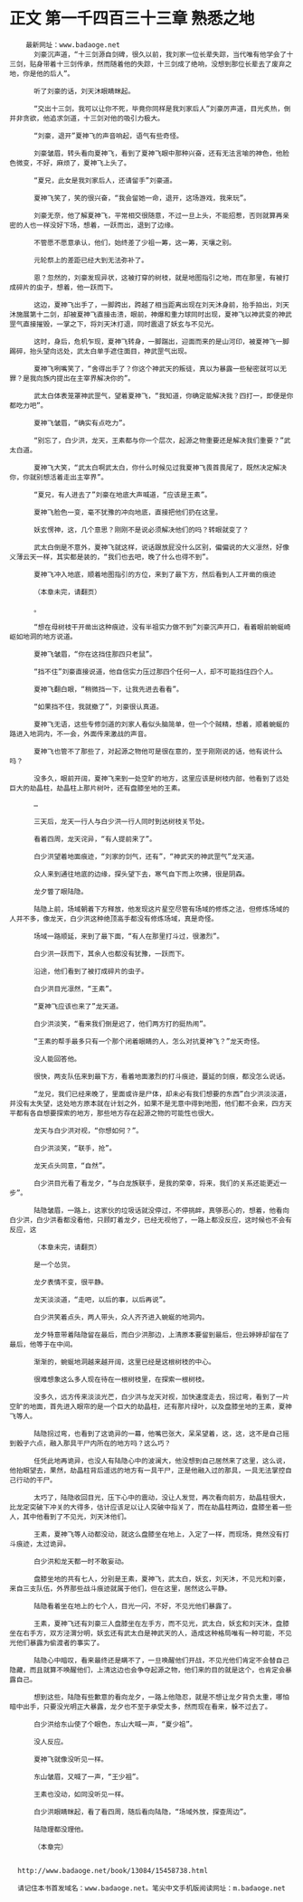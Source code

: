 # 正文 第一千四百三十三章 熟悉之地
        最新网址：www.badaoge.net
          刘豪沉声道，“十三剑源自剑碑，很久以前，我刘家一位长辈失踪，当代唯有他学会了十三剑，贴身带着十三剑传承，然而随着他的失踪，十三剑成了绝响，没想到那位长辈去了废弃之地，你是他的后人”。
      
          听了刘豪的话，刘天沐眼睛眯起。
      
          “交出十三剑，我可以让你不死，毕竟你同样是我刘家后人”刘豪厉声道，目光炙热，倒并非贪欲，他追求剑道，十三剑对他的吸引力极大。
      
          “刘豪，退开”夏神飞的声音响起，语气有些奇怪。
      
          刘豪皱眉，转头看向夏神飞，看到了夏神飞眼中那种兴奋，还有无法言喻的神色，他脸色微变，不好，麻烦了，夏神飞上头了。
      
          “夏兄，此女是我刘家后人，还请留手”刘豪道。
      
          夏神飞笑了，笑的很兴奋，“我会留她一命，退开，这场游戏，我来玩”。
      
          刘豪无奈，他了解夏神飞，平常相交很随意，不过一旦上头，不能招惹，否则就算再亲密的人也一样没好下场，想着，一跃而出，退到了边缘。
      
          不管愿不愿意承认，他们，始终差了少祖一筹，这一筹，天壤之别。
      
          元轮祭上的差距已经大到无法弥补了。
      
          恩？忽然的，刘豪发现异状，这被打穿的树枝，就是地图指引之地，而在那里，有被打成碎片的虫子，想着，他一跃而下。
      
          这边，夏神飞出手了，一脚跨出，跨越了相当距离出现在刘天沐身前，抬手拍出，刘天沐施展第十二剑，却被夏神飞直接击溃，眼前，神爆和重力球同时出现，夏神飞以神武变的神武罡气直接摧毁，一掌之下，将刘天沐打退，同时震退了妖玄与不见光。
      
          这时，身后，危机乍现，夏神飞转身，一脚踹出，迎面而来的是山河印，被夏神飞一脚踢碎，抬头望向远处，武太白单手遮住面目，神武罡气出现。
      
          夏神飞咧嘴笑了，“舍得出手了？你这个神武天的叛徒，真以为暴露一些秘密就可以无罪？是我向族内提出在主宰界解决你的”。
      
          武太白体表笼罩神武罡气，望着夏神飞，“我知道，你确定能解决我？四打一，即便是你都吃力吧”。
      
          夏神飞皱眉，“确实有点吃力”。
      
          “别忘了，白少洪，龙天，王素都与你一个层次，起源之物重要还是解决我们重要？”武太白道。
      
          夏神飞大笑，“武太白啊武太白，你什么时候见过我夏神飞畏首畏尾了，既然决定解决你，你就别想活着走出主宰界”。
      
          “夏兄，有人进去了”刘豪在地底大声喊道，“应该是王素”。
      
          夏神飞脸色一变，毫不犹豫的冲向地底，直接把他们扔在这里。
      
          妖玄愣神，这，几个意思？刚刚不是说必须解决他们的吗？转眼就变了？
      
          武太白倒是不意外，夏神飞就这样，说话跟放屁没什么区别，偏偏说的大义凛然，好像义薄云天一样，其实都是装的，“我们也去吧，晚了什么也得不到”。
      
          夏神飞冲入地底，顺着地图指引的方位，来到了最下方，然后看到人工开凿的痕迹
      
          （本章未完，请翻页）
      
          。
      
          “想在母树枝干开凿出这种痕迹，没有半祖实力做不到”刘豪沉声开口，看着眼前蜿蜒崎岖如地洞的地方说道。
      
          夏神飞皱眉，“你在这挡住那四只老鼠”。
      
          “挡不住”刘豪直接说道，他自信实力压过那四个任何一人，却不可能挡住四个人。
      
          夏神飞翻白眼，“稍微挡一下，让我先进去看看”。
      
          “如果挡不住，我就撤了”，刘豪很认真道。
      
          夏神飞无语，这些专修剑道的刘家人看似头脑简单，但一个个贼精，想着，顺着蜿蜒的路进入地洞内，不一会，外面传来激战的声音。
      
          夏神飞也管不了那些了，对起源之物他可是很在意的，至于刚刚说的话，他有说什么吗？
      
          没多久，眼前开阔，夏神飞来到一处空旷的地方，这里应该是树枝内部，他看到了远处巨大的劫晶柱，劫晶柱上那片树叶，还有盘膝坐地的王素。
      
          …
      
          三天后，龙天一行人与白少洪一行人同时到达树枝关节处。
      
          看着四周，龙天诧异，“有人提前来了”。
      
          白少洪望着地面痕迹，“刘家的剑气，还有”，“神武天的神武罡气”龙天道。
      
          众人来到通往地底的边缘，探头望下去，寒气自下而上吹拂，很是阴森。
      
          龙夕瞥了眼陆隐。
      
          陆隐上前，场域朝着下方释放，他发现这片星空尽管有场域的修炼之法，但修炼场域的人并不多，像龙天，白少洪这种绝顶高手都没有修炼场域，真是奇怪。
      
          场域一路顺延，来到了最下面，“有人在那里打斗过，很激烈”。
      
          白少洪一跃而下，其余人也都没有犹豫，一跃而下。
      
          沿途，他们看到了被打成碎片的虫子。
      
          白少洪目光凛然，“王素”。
      
          “夏神飞应该也来了”龙天道。
      
          白少洪淡笑，“看来我们倒是迟了，他们两方打的挺热闹”。
      
          “王素的帮手最多只有一个那个闭着眼睛的人，怎么对抗夏神飞？”龙天奇怪。
      
          没人能回答他。
      
          很快，两支队伍来到最下方，看着地面激烈的打斗痕迹，蔓延的剑痕，都没怎么说话。
      
          “龙兄，我们已经来晚了，里面或许是尸体，却未必有我们想要的东西”白少洪淡淡道，并没有太失望，这处地方原本就在计划之外，如果不是无意中得到地图，他们都不会来，四方天平都有各自想要探索的地方，那些地方存在起源之物的可能性也很大。
      
          龙天与白少洪对视，“你想如何？”。
      
          白少洪淡笑，“联手，抢”。
      
          龙天点头同意，“自然”。
      
          白少洪目光看了看龙夕，“与白龙族联手，是我的荣幸，将来，我们的关系还能更近一步”。
      
          陆隐皱眉，一路上，这家伙的垃圾话就没停过，不停挑衅，真够恶心的，想着，他看向白少洪，白少洪看都没看他，只顾盯着龙夕，已经无视他了，一路上都没反应，这时候也不会有反应，这
      
          （本章未完，请翻页）
      
          是一个怂货。
      
          龙夕表情不变，很平静。
      
          龙天淡淡道，“走吧，以后的事，以后再说”。
      
          白少洪笑着点头，两人带头，众人齐齐进入蜿蜒的地洞内。
      
          龙夕特意带着陆隐留在最后，而白少洪那边，上清原本要留到最后，但云婷婷却留在了最后，他等于在中间。
      
          渐渐的，蜿蜒地洞越来越开阔，这里已经是这根树枝的中心。
      
          很难想象这么多人现在待在一根树枝里，在探索一根树枝。
      
          没多久，远方传来淡淡光芒，白少洪与龙天对视，加快速度走去，拐过弯，看到了一片空旷的地面，首先进入眼帘的是一个巨大的劫晶柱，还有那片绿叶，以及盘膝坐地的王素，夏神飞等人。
      
          陆隐拐过弯，也看到了这诡异的一幕，他嘴巴张大，呆呆望着，这，这，这不是自己摇到骰子六点，融入那具干尸内所在的地方吗？这么巧？
      
          任凭此地再诡异，也没人有陆隐心中的波澜大，他没想到自己居然来了这里，这么说，他抬眼望去，果然，劫晶柱背后遥远的地方有一具干尸，正是他融入过的那具，一具无法掌控自己行动的干尸。
      
          太巧了，陆隐收回目光，压下心中的震动，没让人发觉，再次看向前方，劫晶柱很大，比龙定突破下冲关的大得多，估计应该足以让人突破中指关了，而在劫晶柱两边，盘膝坐着一些人，其中他看到了不见光，刘天沐他们。
      
          王素，夏神飞等人动都没动，就这么盘膝坐在地上，入定了一样，而现场，竟然没有打斗痕迹，太过诡异。
      
          白少洪和龙天都一时不敢妄动。
      
          盘膝坐地的共有七人，分别是王素，夏神飞，武太白，妖玄，刘天沐，不见光和刘豪，来自三支队伍，外界那些战斗痕迹就属于他们，但在这里，居然这么平静。
      
          陆隐看着坐在地上的七个人，目光一闪，不好，不见光他们暴露了。
      
          王素，夏神飞还有刘豪三人盘膝坐在左手方，而不见光，武太白，妖玄和刘天沐，盘膝坐在右手方，双方泾渭分明，妖玄还有武太白是神武天的人，造成这种格局唯有一种可能，不见光他们暴露为偷渡者的事实了。
      
          陆隐心中暗叹，看来最终还是瞒不了，一旦唤醒他们开战，不见光他们肯定不会替自己隐藏，而且就算不唤醒他们，上清这边也会争夺起源之物，他们来的目的就是这个，也肯定会暴露自己。
      
          想到这些，陆隐有些歉意的看向龙夕，一路上他隐忍，就是不想让龙夕背负太重，哪怕暗中出手，只要没光明正大暴露，龙夕也不至于承受太多，然而现在看来，躲不过去了。
      
          白少洪给东山使了个眼色，东山大喊一声，“夏少祖”。
      
          没人反应。
      
          夏神飞就像没听见一样。
      
          东山皱眉，又喊了一声，“王少祖”。
      
          王素也没动，如同没听见一样。
      
          白少洪眼睛眯起，看了看四周，随后看向陆隐，“场域外放，探查周边”。
      
          陆隐理都没理他。
      
          （本章完）
      
      
      http://www.badaoge.net/book/13084/15458738.html
      
      请记住本书首发域名：www.badaoge.net。笔尖中文手机版阅读网址：m.badaoge.net
